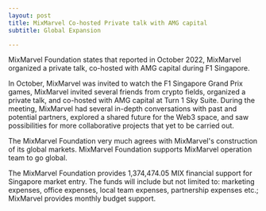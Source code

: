 ```yaml
---
layout: post
title: MixMarvel Co-hosted Private talk with AMG capital 
subtitle: Global Expansion

---
```


MixMarvel Foundation states that reported in October 2022, MixMarvel organized a private talk, co-hosted with AMG capital during F1 Singapore.

In October, MixMarvel was invited to watch the F1 Singapore Grand Prix games, MixMarvel invited several friends from crypto fields, organized a private talk, and co-hosted with AMG capital at Turn 1 Sky Suite. During the meeting, MixMarvel had several in-depth conversations with past and potential partners, explored a shared future for the Web3 space, and saw possibilities for more collaborative projects that yet to be carried out.

The MixMarvel Foundation very much agrees with MixMarvel's construction of its global markets. MixMarvel Foundation supports MixMarvel operation team to go global. 

The MixMarvel Foundation provides 1,374,474.05 MIX financial support for Singapore market entry. The funds will include but not limited to: marketing expenses, office expenses, local team expenses, partnership expenses etc.; MixMarvel provides monthly budget support.

